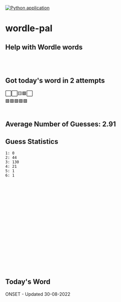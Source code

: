 [![Python application](https://github.com/schleising/wordle-pal/actions/workflows/python-app.yml/badge.svg)](https://github.com/schleising/wordle-pal/actions/workflows/python-app.yml)
# wordle-pal
## Help with Wordle words
</br>
</br>

## Got today's word in 2 attempts</br>
⬜⬜🟨🟩⬜\
🟩🟩🟩🟩🟩\
</br>
## Average Number of Guesses: 2.91</br>
## Guess Statistics</br>
    1: 0
    2: 44
    3: 130
    4: 21
    5: 1
    6: 1
</br>
</br>
</br>
</br>
</br>
</br>
</br>
</br>
</br>
</br>
</br>
</br>
</br>
</br>
</br>
</br>

## Today's Word
ONSET - Updated 30-08-2022
